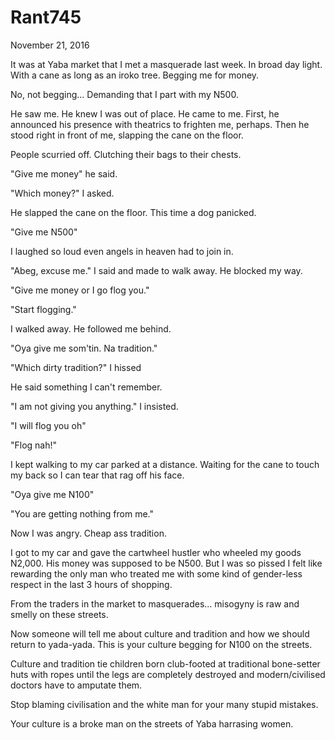 # Rant745


 November 21, 2016

It was at Yaba market that I met a masquerade last week. In broad day light. With a cane as long as an iroko tree. Begging me for money. 

No, not begging... Demanding that I part with my N500.

He saw me. He knew I was out of place. He came to me. First, he announced his presence with theatrics to frighten me, perhaps. Then he stood right in front of me, slapping the cane on the floor. 

People scurried off. Clutching their bags to their chests.

"Give me money" he said.

"Which money?" I asked.

He slapped the cane on the floor. This time a dog panicked. 

"Give me N500"

I laughed so loud even angels in heaven had to join in.

"Abeg, excuse me." I said and made to walk away. He blocked my way.

"Give me money or I go flog you."

"Start flogging."

I walked away. He followed me behind.

"Oya give me som'tin. Na tradition."

"Which dirty tradition?" I hissed

He said something I can't remember.

"I am not giving you anything." I insisted. 

"I will flog you oh"

"Flog nah!"

I kept walking to my car parked at a distance. Waiting for the cane to touch my back so I can tear that rag off his face.

"Oya give me N100"

"You are getting nothing from me."

Now I was angry. Cheap ass tradition. 

I got to my car and gave the cartwheel hustler who wheeled my goods N2,000. His money was supposed to be N500. But I was so pissed I felt like rewarding the only man who treated me with some kind of gender-less respect in the last 3 hours of shopping.

From the traders in the market to masquerades... misogyny is raw and smelly on these streets.

Now someone will tell me about culture and tradition and how we should return to yada-yada. This is your culture begging for N100 on the streets.

Culture and tradition tie children born club-footed at traditional bone-setter huts with ropes until the legs are completely destroyed and modern/civilised doctors have to amputate them.

Stop blaming civilisation and the white man for your many stupid mistakes. 

Your culture is a broke man on the streets of Yaba harrasing women.